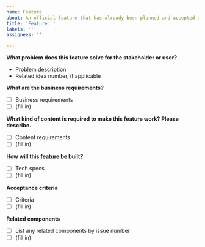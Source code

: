 ```yaml
---
name: Feature
about: An official feature that has already been planned and accepted as part of strategy.
title: 'Feature: '
labels: ''
assignees: ''

---
```


**What problem does this feature solve for the stakeholder or user?**

* Problem description
* Related idea number, if applicable

**What are the business requirements?**

- [ ] Business requirements
- [ ] (fill in)

**What kind of content is required to make this feature work? Please describe.**

- [ ] Content requirements
- [ ] (fill in)

**How will this feature be built?**

- [ ] Tech specs
- [ ] (fill in)

**Acceptance criteria**

- [ ] Criteria
- [ ] (fill in)

**Related components**

- [ ] List any related components by issue number
- [ ] (fill in)
